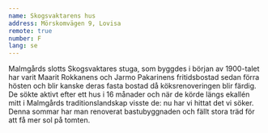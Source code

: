 ```yaml
---
name: Skogsvaktarens hus
address: Mörskomvägen 9, Lovisa
remote: true
number: F
lang: se
---
```

Malmgårds slotts Skogsvaktares stuga, som byggdes i början av 1900-talet har varit Maarit Rokkanens och Jarmo Pakarinens fritidsbostad sedan förra hösten och blir kanske deras fasta bostad då köksrenoveringen blir färdig. De sökte aktivt efter ett hus i 16 månader och när de körde längs ekallén mitt i Malmgårds traditionslandskap visste de: nu har vi hittat det vi söker. Denna sommar har man renoverat bastubyggnaden och fällt stora träd för att få mer sol på tomten.